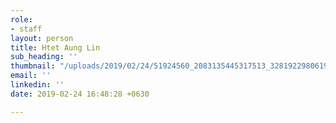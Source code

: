```yaml
---
role:
- staff
layout: person
title: Htet Aung Lin
sub_heading: ''
thumbnail: "/uploads/2019/02/24/51924560_2083135445317513_328192298061922304_o.jpg"
email: ''
linkedin: ''
date: 2019-02-24 16:48:28 +0630

---
```

